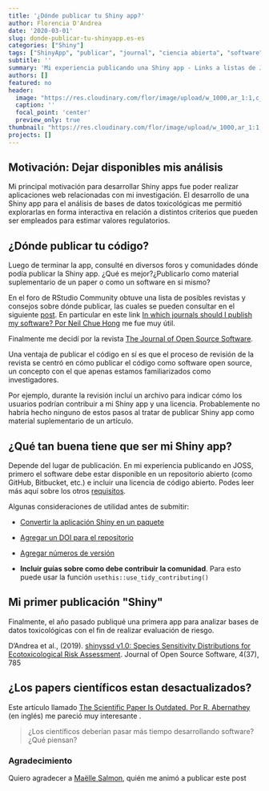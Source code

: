 ```yaml
---
title: '¿Dónde publicar tu Shiny app?'
author: Florencia D'Andrea
date: '2020-03-01'
slug: donde-publicar-tu-shinyapp.es-es
categories: ["Shiny"]
tags: ["ShinyApp", "publicar", "journal", "ciencia abierta", "software", "open source", "academia"]
subtitle: ''
summary: 'Mi experiencia publicando una Shiny app - Links a listas de Journals científicos dónde publicar una Shiny app'
authors: []
featured: no
header:
  image: "https://res.cloudinary.com/flor/image/upload/w_1000,ar_1:1,c_fill,g_auto,e_art:hokusai/v1582548588/2_k0l388.png"
  caption: ''
  focal_point: 'center'
  preview_only: true
thumbnail: "https://res.cloudinary.com/flor/image/upload/w_1000,ar_1:1,c_fill,g_auto,e_art:hokusai/v1582548588/2_k0l388.pn"
projects: []
---
```


## Motivación: Dejar disponibles mis análisis
Mi principal motivación para desarrollar Shiny apps fue poder realizar aplicaciones web relacionadas con mi investigación. El desarrollo de una Shiny app para el análisis de bases de datos toxicológicas me permitió explorarlas en forma interactiva en relación a distintos criterios que pueden ser empleados para estimar valores regulatorios.

## ¿Dónde publicar tu código?
Luego de terminar la app, consulté en diversos foros y comunidades dónde podía publicar la Shiny app. ¿Qué es mejor?¿Publicarlo como material suplementario de un paper o como un software en si mismo? 

En el foro de RStudio Community obtuve una lista de posibles revistas y consejos sobre dónde publicar, las cuales se pueden consultar en el siguiente [post](https://community.rstudio.com/t/can-i-publish-a-shiny-app-in-a-scientific-journal-how-where/6306). En particular en este link [In which journals should I publish my software? Por Neil Chue Hong](https://www.software.ac.uk/which-journals-should-i-publish-my-software) me fue muy útil.

Finalmente me decidí por la revista [The Journal of Open Source Software](https://joss.theoj.org/).

Una ventaja de publicar el código en sí es que el proceso de revisión de la revista se centró en cómo publicar el código como software open source, un concepto con el que apenas estamos familiarizados como investigadores.

Por ejemplo, durante la revisión incluí un archivo para indicar cómo los usuarios podrían contribuir a mi Shiny app y una licencia. Probablemente no habría hecho ninguno de estos pasos al tratar de publicar Shiny app como material suplementario de un artículo. 

## ¿Qué tan buena tiene que ser mi Shiny app?

Depende del lugar de publicación. En mi experiencia publicando en JOSS, primero el software debe estar disponible en un repositorio abierto (como GitHub, Bitbucket, etc.) e incluir una licencia de código abierto. Podes leer más aquí sobre los otros [requisitos](https://joss.readthedocs.io/en/latest/submitting.html#submission-requirements).

Algunas consideraciones de utilidad antes de submitir:

* [Convertir la aplicación Shiny en un paquete](https://support.rstudio.com/hc/en-us/articles/200486488-Developing-Packages-with-RStudio)

* [Agregar un DOI para el repositorio](https://guides.github.com/activities/citable-code/)

* [Agregar números de versión](http://r-pkgs.had.co.nz/release.html)

* **Incluir guías sobre como debe contribuir la comunidad**. Para esto puede usar la función `usethis::use_tidy_contributing()`

## Mi primer publicación "Shiny" 

Finalmente, el año pasado publiqué una primera app para analizar bases de datos toxicológicas con el fin de realizar evaluación de riesgo.

D’Andrea et al., (2019). [shinyssd v1.0: Species Sensitivity Distributions for Ecotoxicological Risk Assessment](https://joss.theoj.org/papers/10.21105/joss.00785). Journal of Open Source Software,
4(37), 785

## ¿Los papers científicos estan desactualizados?

Este artículo llamado [The Scientific Paper Is Outdated. Por R. Abernathey](https://www.chronicle.com/article/The-Scientific-Paper-Is/248045) (en inglés) me pareció muy interesante .

> ¿Los científicos deberían pasar más tiempo desarrollando software? ¿Qué piensan?

### Agradecimiento
Quiero agradecer a [Maëlle Salmon](https://masalmon.eu/), quién me animó a publicar este post
